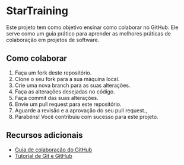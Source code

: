 # StarTraining

Este projeto tem como objetivo ensinar como colaborar no GitHub. Ele serve como um guia prático para aprender as melhores práticas de colaboração em projetos de software.

## Como colaborar

1. Faça um fork deste repositório.
2. Clone o seu fork para a sua máquina local.
3. Crie uma nova branch para as suas alterações.
4. Faça as alterações desejadas no código.
5. Faça commit das suas alterações.
6. Envie um pull request para este repositório.
7. Aguarde a revisão e a aprovação do seu pull request.,
8. Parabéns! Você contribuiu com sucesso para este projeto.

## Recursos adicionais

- [Guia de colaboração do GitHub](https://docs.github.com/pt/github/collaborating-with-issues-and-pull-requests)
- [Tutorial de Git e GitHub](https://www.atlassian.com/br/git/tutorials)

